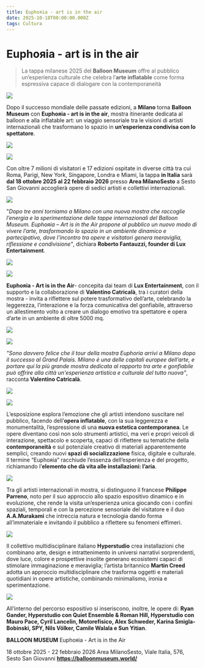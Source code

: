```yaml
---
title: Euphoяia - art is in the air
date: 2025-10-18T00:00:00.000Z
tags: Cultura
---
```


# Euphoяia - art is in the air

>La tappa milanese 2025 del **Balloon Museum** offre al pubblico un’esperienza culturale che celebra l’**arte inflatable** come forma espressiva capace di dialogare con la contemporaneità

![](banner.jpg)

Dopo il successo mondiale delle passate edizioni, a **Milano** torna **Balloon Museum** con **Euphoяia - art is in the air**, mostra itinerante dedicata al balloon e alla inflatable art: un viaggio sensoriale tra le visioni di artisti internazionali che trasformano lo spazio in **un’esperienza condivisa con lo spettatore**.

![](1.jpg)

![](3.jpg)

Con oltre 7 milioni di visitatori e 17 edizioni ospitate in diverse città tra cui Roma, Parigi, New York, Singapore, Londra e Miami, la tappa **in Italia** sarà **dal 18 ottobre 2025 al 22 febbraio 2026**  presso **Area MilanoSesto** a Sesto San Giovanni accoglierà opere di sedici artisti e collettivi internazionali.

![](2.jpg)

"_Dopo tre anni torniamo a Milano con una nuova mostra che raccoglie l’energia e la sperimentazione delle tappe internazionali del Balloon Museum. Euphoяia – Art is in the Air propone al pubblico un nuovo modo di vivere l’arte, trasformando lo spazio in un ambiente dinamico e partecipativo, dove l’incontro tra opere e visitatori genera meraviglia, riflessione e condivisione"_, dichiara **Roberto Fantauzzi, founder di Lux Entertainment**.

![](4.jpg)

![](5.jpg)

**Euphoяia - Art is in the Air**- concepita dai team di **Lux Entertainment**, con il supporto e la collaborazione di **Valentino Catricalà**, tra i curatori della mostra - invita a riflettere sul potere trasformativo dell’arte, celebrando la leggerezza, l’interazione e la forza comunicativa del gonfiabile, attraverso un allestimento volto a creare un dialogo emotivo tra spettatore e opera d’arte in un ambiente di oltre 5000 mq.

![](6.jpg)

![](9.jpg)

_"Sono davvero felice che il tour della mostra Euphoria arrivi a Milano dopo il successo al Grand Palais. Milano è una delle capitali europee dell’arte, e portare qui la più grande mostra dedicata al rapporto tra arte e gonfiabile può offrire alla città un'esperienza artistica e culturale del tutto nuova"_, racconta **Valentino Catricalà**.

![](7.jpg)

![](8.jpg)

L’esposizione esplora l’emozione che gli artisti intendono suscitare nel pubblico, facendo dell’**opera inflatable**, con la sua leggerezza e monumentalità, l’espressione di una **nuova estetica contemporanea**. Le opere diventano così non solo strumenti artistici, ma veri e propri veicoli di interazione, spettacolo e scoperta, capaci di riflettere su tematiche della **contemporaneità** e sul potenziale creativo di materiali apparentemente semplici, creando nuovi **spazi di socializzazione** fisica, digitale e culturale. Il termine “Euphояia” racchiude l’essenza dell’esperienza e del progetto, richiamando l’**elemento che dà vita alle installazioni: l’aria**.
 
![](11.jpg)

Tra gli artisti internazionali in mostra, si distinguono il francese **Philippe Parreno**, noto per il suo approccio allo spazio espositivo dinamico e in evoluzione, che rende la visita un’esperienza unica giocando con i confini spaziali, temporali e con la percezione sensoriale del visitatore e il duo **A.A.Murakami** che intreccia natura e tecnologia dando forma all’immateriale e invitando il pubblico a riflettere su fenomeni effimeri.

![](10.jpg)

Il collettivo multidisciplinare italiano **Hyperstudio** crea installazioni che combinano arte, design e intrattenimento in universi narrativi sorprendenti, dove luce, colore e prospettive insolite generano ecosistemi capaci di stimolare immaginazione e meraviglia; l’artista britannico **Martin Creed** adotta un approccio multidisciplinare che trasforma oggetti e materiali quotidiani in opere artistiche, combinando minimalismo, ironia e sperimentazione.

![](12.jpg)

All’interno del percorso espositivo si inseriscono, inoltre, le opere di: **Ryan Gander, Hyperstudio con Quiet Ensemble & Roman Hill, Hyperstudio con Mauro Pace, Cyril Lancelin, Motorefisico, Alex Schweder, Karina Smigla-Bobinski, SPY, Nils Völker, Camile Walala e Sun Yitian**.

**BALLOON MUSEUM** Euphoяia - Art is in the Air

18 ottobre 2025 - 22 febbraio 2026
Area MilanoSesto, Viale Italia, 576, Sesto San Giovanni
**https://balloonmuseum.world/**

